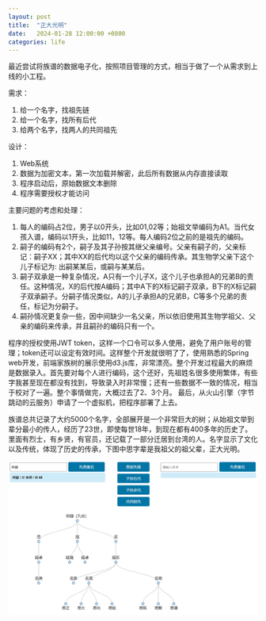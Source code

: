 ```yaml
---
layout: post
title:  "正大光明"
date:   2024-01-28 12:00:00 +0800
categories: life
--- 
```


最近尝试将族谱的数据电子化，按照项目管理的方式，相当于做了一个从需求到上线的小工程。

需求：
1. 给一个名字，找祖先链
2. 给一个名字，找所有后代
3. 给两个名字，找两人的共同祖先

设计：
1. Web系统
2. 数据为加密文本，第一次加载并解密，此后所有数据从内存直接读取
3. 程序启动后，原始数据文本删除 
4. 程序需要授权才能访问 

主要问题的考虑和处理：
1. 每人的编码占2位，男子以0开头，比如01,02等；始祖文举编码为A1。当代女孩入谱，编码以1开头，比如11，12等。每人编码2位之前的是祖先的编码。
2. 嗣子的编码有2个，嗣子及其子孙按其继父亲编号。父亲有嗣子的，父亲标记：嗣子XX；其中XX的后代均以这个父亲的编码传承。其生物学父亲下这个儿子标记为: 出嗣某某后，或嗣与某某后。
3. 嗣子双承是一种复杂情况，A只有一个儿子X，这个儿子也承担A的兄弟B的责任。这种情况，X的后代按A编码；其中A下的X标记嗣子双承，B下的X标记嗣子双承嗣子。分嗣子情况类似，A的儿子承担A的兄弟B，C等多个兄弟的责任，标记为分嗣子。
4. 嗣孙情况更复杂一些，因中间缺少一名父亲，所以依旧使用其生物学祖父、父亲的编码来传承，并且嗣孙的编码只有一个。

程序的授权使用JWT token，这样一个口令可以多人使用，避免了用户账号的管理；token还可以设定有效时间。这样整个开发就很明了了，使用熟悉的Spring web开发，前端家族树的展示使用d3.js库，非常漂亮。整个开发过程最大的麻烦是数据录入。首先要对每个人进行编码，这个还好，先祖姓名很多使用繁体，有些字我甚至现在都没有找到，导致录入时非常慢；还有一些数据不一致的情况，相当于校对了一遍。整个事情做完，大概过去了2、3个月。 最后，从火山引擎（字节跳动的云服务）申请了一个虚拟机，把程序部署了上去。 

族谱总共记录了大约5000个名字，全部展开是一个非常巨大的树；从始祖文举到辈分最小的传人，经历了23世，即使每世18年，到现在都有400多年的历史了。里面有烈士，有乡贤，有官员，还记载了一部分迁居到台湾的人。名字显示了文化以及传统，体现了历史的传承，下图中思字辈是我祖父的祖父辈，正大光明。


![族谱](/images/2024-01-28.png)








